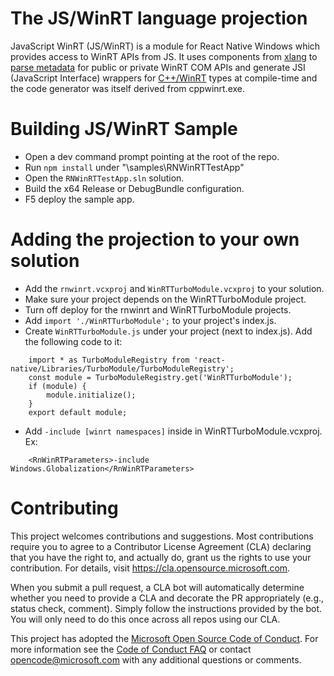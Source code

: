 # The JS/WinRT language projection

JavaScript WinRT (JS/WinRT) is a module for React Native Windows which provides access to WinRT APIs from JS. It uses components from [xlang](https://github.com/Microsoft/xlang) to [parse metadata](https://github.com/microsoft/winmd) for public or private WinRT COM APIs and generate JSI (JavaScript Interface) wrappers for [C++/WinRT](https://github.com/microsoft/cppwinrt) types at compile-time and the code generator was itself derived from cppwinrt.exe. 

# Building JS/WinRT Sample

* Open a dev command prompt pointing at the root of the repo.
* Run `npm install` under "\samples\RNWinRTTestApp\"
* Open the `RNWinRTTestApp.sln` solution.
* Build the x64 Release or DebugBundle configuration.
* F5 deploy the sample app.

# Adding the projection to your own solution

* Add the `rnwinrt.vcxproj` and `WinRTTurboModule.vcxproj` to your solution.
* Make sure your project depends on the WinRTTurboModule project.
* Turn off deploy for the rnwinrt and WinRTTurboModule projects.
* Add `import './WinRTTurboModule';` to your project's index.js.
* Create `WinRTTurboModule.js` under your project (next to index.js).  Add the following code to it:
```
    import * as TurboModuleRegistry from 'react-native/Libraries/TurboModule/TurboModuleRegistry';
    const module = TurboModuleRegistry.get('WinRTTurboModule');
    if (module) {
        module.initialize();
    }
    export default module;
```
* Add `-include [winrt namespaces]` inside <RnWinRTParamters> in WinRTTurboModule.vcxproj. Ex:
```
    <RnWinRTParameters>-include Windows.Globalization</RnWinRTParameters>
```
# Contributing

This project welcomes contributions and suggestions.  Most contributions require you to agree to a
Contributor License Agreement (CLA) declaring that you have the right to, and actually do, grant us
the rights to use your contribution. For details, visit https://cla.opensource.microsoft.com.

When you submit a pull request, a CLA bot will automatically determine whether you need to provide
a CLA and decorate the PR appropriately (e.g., status check, comment). Simply follow the instructions
provided by the bot. You will only need to do this once across all repos using our CLA.

This project has adopted the [Microsoft Open Source Code of Conduct](https://opensource.microsoft.com/codeofconduct/).
For more information see the [Code of Conduct FAQ](https://opensource.microsoft.com/codeofconduct/faq/) or
contact [opencode@microsoft.com](mailto:opencode@microsoft.com) with any additional questions or comments.